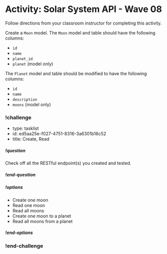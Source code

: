 # Activity: Solar System API - Wave 08

Follow directions from your classroom instructor for completing this activity.

Create a `Moon` model. The `Moon` model and table should have the following columns:
- `id`
- `name`
- `planet_id`
- `planet` (model only)

The `Planet` model and table should be modified to have the following columns: 
- `id`
- `name`
- `description`
- `moons` (model only)

### !challenge
* type: tasklist
* id: ed5aa25e-f027-4751-8316-3a6301b16c52
* title: Create, Read
##### !question

Check off all the RESTful endpoint(s) you created and tested.

##### !end-question
##### !options

* Create one moon
* Read one moon
* Read all moons
* Create one moon to a planet
* Read all moons from a planet
##### !end-options
### !end-challenge